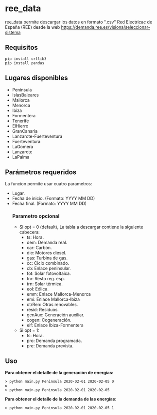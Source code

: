 # ree_data

ree_data permite descargar los datos en formato ".csv" Red Electricac de España (REE) desde la web https://demanda.ree.es/visiona/seleccionar-sistema 

## Requisitos

    pip install urllib3
    pip install pandas

## Lugares disponibles
* Peninsula
* IslasBaleares
* Mallorca
* Menorca
* Ibiza
* Formentera
* Tenerife
* ElHierro
* GranCanaria
* Lanzarote-Fuerteventura
* Fuerteventura
* LaGomera
* Lanzarote
* LaPalma

## Parámetros requeridos
La funcion permite usar cuatro parametros:
* Lugar.
* Fecha de inicio. (Formato: YYYY MM DD)
* Fecha final. (Formato: YYYY MM DD)
	### Parametro opcional
	* Si opt = 0 (default), La tabla a descargar contiene la siguiente cabecera:
		* ts: Hora.
		* dem: Demanda real.
		* car: Carbón.
		* die: Motores diesel.
		* gas: Turbina de gas.
		* cc: Ciclo combinado.
		* cb: Enlace peninsular.
		* fot: Solar fotovoltaica.
		* tnr: Resto reg. esp.
		* trn: Solar térmica.
		* eol: Eólica.
		* emm: Enlace Mallorca-Menorca
		* emi: Enlace Mallorca-Ibiza
		* otrRen: Otras renovables.
		* resid: Residuos.
		* genAux: Generación auxiliar.
		* cogen: Cogeneración.
		* eif: Enlace Ibiza-Formentera
	* Si opt = 1:
		* ts: Hora.
		* pro: Demanda programada.
		* pre: Demanda prevista.
## Uso
**Para obtener el detalle de la generación de energías:**

    > python main.py Peninsula 2020-02-01 2020-02-05 0
    o
    > python main.py Peninsula 2020-02-01 2020-02-05
**Para obtener el detalle de la demanda de las energías:**

    > python main.py Peninsula 2020-02-01 2020-02-05 1
